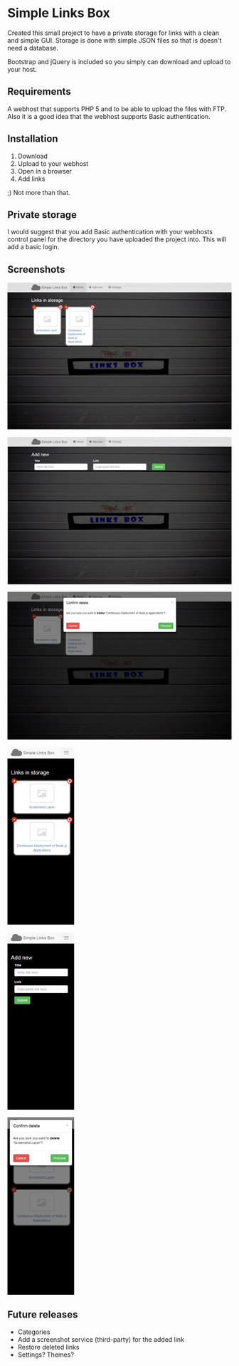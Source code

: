 # Simple Links Box

Created this small project to have a private storage for links with a clean and simple GUI. Storage is done with
simple JSON files so that is doesn't need a database.

Bootstrap and jQuery is included so you simply can download and upload to your host.

## Requirements
A webhost that supports PHP 5 and to be able to upload the files with FTP. Also it is a good idea that the webhost supports
Basic authentication.

## Installation
1. Download
2. Upload to your webhost
3. Open in a browser
4. Add links
 
;) Not more than that.

## Private storage
I would suggest that you add Basic authentication with your webhosts control panel for the directory you have uploaded
the project into. This will add a basic login.

## Screenshots
![Screenshot 1](https://raw.githubusercontent.com/fredrikspannar/simple-links-box/master/images/screenshots/screenshot-1.jpg)

![Screenshot 2](https://raw.githubusercontent.com/fredrikspannar/simple-links-box/master/images/screenshots/screenshot-2.jpg)

![Screenshot 3](https://raw.githubusercontent.com/fredrikspannar/simple-links-box/master/images/screenshots/screenshot-3.jpg)

![Screenshot responsive 1](https://raw.githubusercontent.com/fredrikspannar/simple-links-box/master/images/screenshots/screenshot-4.jpg)

![Screenshot responsive 2](https://raw.githubusercontent.com/fredrikspannar/simple-links-box/master/images/screenshots/screenshot-5.jpg)

![Screenshot responsive 3](https://raw.githubusercontent.com/fredrikspannar/simple-links-box/master/images/screenshots/screenshot-6.jpg)

## Future releases
* Categories
* Add a screenshot service (third-party) for the added link
* Restore deleted links
* Settings? Themes?
